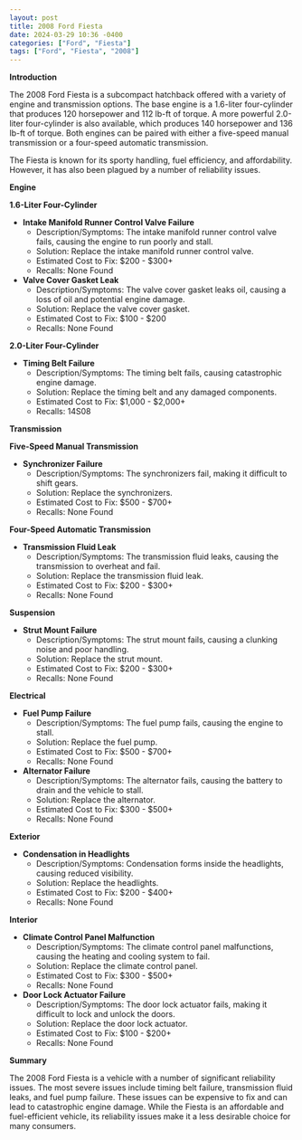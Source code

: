 ```yaml
---
layout: post
title: 2008 Ford Fiesta
date: 2024-03-29 10:36 -0400
categories: ["Ford", "Fiesta"]
tags: ["Ford", "Fiesta", "2008"]
---
```

**Introduction**

The 2008 Ford Fiesta is a subcompact hatchback offered with a variety of engine and transmission options. The base engine is a 1.6-liter four-cylinder that produces 120 horsepower and 112 lb-ft of torque. A more powerful 2.0-liter four-cylinder is also available, which produces 140 horsepower and 136 lb-ft of torque. Both engines can be paired with either a five-speed manual transmission or a four-speed automatic transmission.

The Fiesta is known for its sporty handling, fuel efficiency, and affordability. However, it has also been plagued by a number of reliability issues.

**Engine**

**1.6-Liter Four-Cylinder**

* **Intake Manifold Runner Control Valve Failure**
    * Description/Symptoms: The intake manifold runner control valve fails, causing the engine to run poorly and stall.
    * Solution: Replace the intake manifold runner control valve.
    * Estimated Cost to Fix: $200 - $300+
    * Recalls: None Found
* **Valve Cover Gasket Leak**
    * Description/Symptoms: The valve cover gasket leaks oil, causing a loss of oil and potential engine damage.
    * Solution: Replace the valve cover gasket.
    * Estimated Cost to Fix: $100 - $200
    * Recalls: None Found

**2.0-Liter Four-Cylinder**

* **Timing Belt Failure**
    * Description/Symptoms: The timing belt fails, causing catastrophic engine damage.
    * Solution: Replace the timing belt and any damaged components.
    * Estimated Cost to Fix: $1,000 - $2,000+
    * Recalls: 14S08

**Transmission**

**Five-Speed Manual Transmission**

* **Synchronizer Failure**
    * Description/Symptoms: The synchronizers fail, making it difficult to shift gears.
    * Solution: Replace the synchronizers.
    * Estimated Cost to Fix: $500 - $700+
    * Recalls: None Found

**Four-Speed Automatic Transmission**

* **Transmission Fluid Leak**
    * Description/Symptoms: The transmission fluid leaks, causing the transmission to overheat and fail.
    * Solution: Replace the transmission fluid leak.
    * Estimated Cost to Fix: $200 - $300+
    * Recalls: None Found

**Suspension**

* **Strut Mount Failure**
    * Description/Symptoms: The strut mount fails, causing a clunking noise and poor handling.
    * Solution: Replace the strut mount.
    * Estimated Cost to Fix: $200 - $300+
    * Recalls: None Found

**Electrical**

* **Fuel Pump Failure**
    * Description/Symptoms: The fuel pump fails, causing the engine to stall.
    * Solution: Replace the fuel pump.
    * Estimated Cost to Fix: $500 - $700+
    * Recalls: None Found
* **Alternator Failure**
    * Description/Symptoms: The alternator fails, causing the battery to drain and the vehicle to stall.
    * Solution: Replace the alternator.
    * Estimated Cost to Fix: $300 - $500+
    * Recalls: None Found

**Exterior**

* **Condensation in Headlights**
    * Description/Symptoms: Condensation forms inside the headlights, causing reduced visibility.
    * Solution: Replace the headlights.
    * Estimated Cost to Fix: $200 - $400+
    * Recalls: None Found

**Interior**

* **Climate Control Panel Malfunction**
    * Description/Symptoms: The climate control panel malfunctions, causing the heating and cooling system to fail.
    * Solution: Replace the climate control panel.
    * Estimated Cost to Fix: $300 - $500+
    * Recalls: None Found
* **Door Lock Actuator Failure**
    * Description/Symptoms: The door lock actuator fails, making it difficult to lock and unlock the doors.
    * Solution: Replace the door lock actuator.
    * Estimated Cost to Fix: $100 - $200+
    * Recalls: None Found

**Summary**

The 2008 Ford Fiesta is a vehicle with a number of significant reliability issues. The most severe issues include timing belt failure, transmission fluid leaks, and fuel pump failure. These issues can be expensive to fix and can lead to catastrophic engine damage. While the Fiesta is an affordable and fuel-efficient vehicle, its reliability issues make it a less desirable choice for many consumers.
